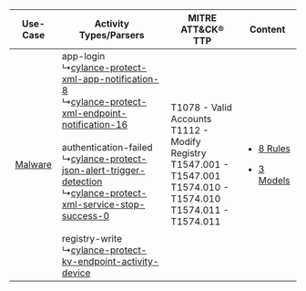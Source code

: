 |    Use-Case    | Activity Types/Parsers    | MITRE ATT&CK® TTP    | Content    |
|:----:| ---- | ---- | ---- |
| [Malware](../../../UseCases/uc_malware.md) |  app-login<br> ↳[cylance-protect-xml-app-notification-8](Ps/pC_cylanceprotectxmlappnotification8.md)<br> ↳[cylance-protect-xml-endpoint-notification-16](Ps/pC_cylanceprotectxmlendpointnotification16.md)<br><br> authentication-failed<br> ↳[cylance-protect-json-alert-trigger-detection](Ps/pC_cylanceprotectjsonalerttriggerdetection.md)<br> ↳[cylance-protect-xml-service-stop-success-0](Ps/pC_cylanceprotectxmlservicestopsuccess0.md)<br><br> registry-write<br> ↳[cylance-protect-kv-endpoint-activity-device](Ps/pC_cylanceprotectkvendpointactivitydevice.md)<br> | T1078 - Valid Accounts<br>T1112 - Modify Registry<br>T1547.001 - T1547.001<br>T1574.010 - T1574.010<br>T1574.011 - T1574.011<br> | [<ul><li>8 Rules</li></ul><ul><li>3 Models</li></ul>](RM/r_m_cylance_cylance_protect_Malware.md) |
